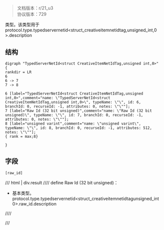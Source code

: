 # <!-- md:samp TypedServerNetId&lt;struct CreativeItemNetIdTag,unsigned int,0&gt; -->

> 文档版本：r/21_u3<br/>协议版本：729

<!-- md:samp TypedServerNetId&lt;struct CreativeItemNetIdTag,unsigned int,0&gt; -->类型。该类型用于protocol.type.typedservernetid&lt;struct_creativeitemnetidtag,unsigned_int,0&gt;.description

## 结构

```viz
digraph "TypedServerNetId<struct CreativeItemNetIdTag,unsigned int,0>" {
rankdir = LR
6
6 -> 7
7 -> 8

6 [label="TypedServerNetId<struct CreativeItemNetIdTag,unsigned int,0>",comment="name: \"TypedServerNetId<struct CreativeItemNetIdTag,unsigned int,0>\", typeName: \"\", id: 6, branchId: 0, recurseId: -1, attributes: 0, notes: \"\""];
7 [label="Raw Id (32 bit unsigned)",comment="name: \"Raw Id (32 bit unsigned)\", typeName: \"\", id: 7, branchId: 0, recurseId: -1, attributes: 0, notes: \"\""];
8 [label="unsigned varint",comment="name: \"unsigned varint\", typeName: \"\", id: 8, branchId: 0, recurseId: -1, attributes: 512, notes: \"\""];
{ rank = max;8}

}

```

## 字段

```title='TypedServerNetId&lt;struct CreativeItemNetIdTag,unsigned int,0&gt;'
[raw_id]
```

/// html | div.result
//// define
Raw Id (32 bit unsigned)：<!-- md:samp unsigned varint -->

- 基本类型。protocol.type.typedservernetid&lt;struct_creativeitemnetidtagunsigned_int0&gt;.raw_id.description


////

///

